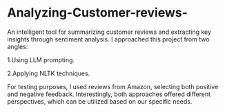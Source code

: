 # Analyzing-Customer-reviews-
An intelligent tool for summarizing customer reviews and extracting key insights through sentiment analysis.
I approached this project from two angles:

1.Using LLM prompting.

2.Applying NLTK techniques.

For testing purposes, I used reviews from Amazon, selecting both positive and negative feedback. Interestingly, both approaches offered different perspectives, which can be utilized based on our specific needs.
